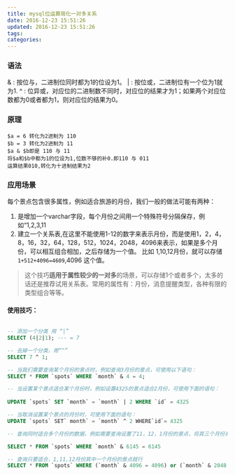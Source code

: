 ```yaml
---
title: mysql位运算简化一对多关系
date: 2016-12-23 15:51:26
updated: 2016-12-23 15:51:26
tags:
categories:
---
```


### 语法
& : 按位与，二进制位同时都为1的位设为1。
| : 按位或，二进制位有一个位为1就为1.
^ : 位异或，对应位的二进制数不同时，对应位的结果才为1；如果两个对应位数都为0或者都为1，则对应位的结果为0。

### 原理
```
$a = 6 转化为2进制为 110
$b = 3 转化为2进制为 11
$a & $b即是 110 与 11
将$a和$b中都为1的位设为1,位数不够的补0.即110 与 011
运算结果010,转化为十进制结果为2
```
### 应用场景

每个景点包含很多属性，例如适合旅游的月份，我们一般的做法可能有两种：
1. 是增加一个varchar字段，每个月份之间用一个特殊符号分隔保存，例如“1,2,3,11
2. 建立一个关系表,在这里不能使用1-12的数字来表示月份，而是使用1，2，4，8，16，32，64，128，512，1024，2048，4096来表示，如果是多个月份，可以相互组合相加，之后存储为一个值。
比如 1,10,12月份，就可以存储`1+512+4096=4609`,4096 这个值。

> 这个技巧**适用于属性较少的一对多**的场景，可以存储1个或者多个，太多的话还是推荐试用关系表。常用的属性有：月份，消息提醒类型，各种有限的类型组合等等。

#### 使用技巧：

```sql

-- 添加一个分类 用 “|”
SELECT (4|2|1); --- = 7

-- 去掉一个分类，用“^”
SELECT 7 ^ 1;

-- 当我们需要查询某个月份的景点时，例如查询3月份的景点，可使用以下语句：
SELECT * FROM `spots` WHERE `month` & 4 = 4;

-- 当设置某个景点适合某个月份时，例如设置4325的景点适合2月份，可使用下面的语句：
	
UPDATE `spots` SET `month` = `month` | 2 WHERE `id` = 4325

-- 当取消设置某个景点的月份时，可使用下面的语句：
UPDATE `spots` SET` month` = `month` ^ 2 WHERE`id`= 4325

-- 查询同时适合多个月份的数据，例如需要查询设置了11，12，1月份的景点，将其三个月份对应的数值加起来，结果为6145，然后使用这个数值进行查询：

SELECT * FROM `spots` WHERE `month` & 6145 = 6145

-- 查询只要适合，1,11,12月份其中一个月份的景点就行
SELECT * FROM `spots` WHERE (`month` & 4096 = 4096) or (`month` & 2048 = 2048) or (`month` & 1 = 1)

```

